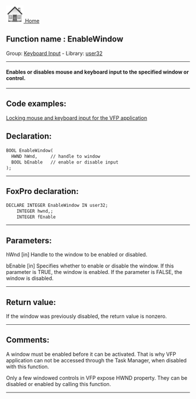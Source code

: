 [<img src="../../images/home.png"> Home ](https://github.com/VFPX/Win32API)  

## Function name : EnableWindow
Group: [Keyboard Input](../../functions_group.md#Keyboard_Input)  -  Library: [user32](../../../libraries.md#user32)  
***  


#### Enables or disables mouse and keyboard input to the specified window or control.
***  


## Code examples:
[Locking mouse and keyboard input for the VFP application](../../samples/sample_084.md)  

## Declaration:
```foxpro  
BOOL EnableWindow(
  HWND hWnd,     // handle to window
  BOOL bEnable   // enable or disable input
);  
```  
***  


## FoxPro declaration:
```foxpro  
DECLARE INTEGER EnableWindow IN user32;
	INTEGER hwnd,;
	INTEGER fEnable  
```  
***  


## Parameters:
hWnd 
[in] Handle to the window to be enabled or disabled. 

bEnable 
[in] Specifies whether to enable or disable the window. If this parameter is TRUE, the window is enabled. If the parameter is FALSE, the window is disabled.  
***  


## Return value:
If the window was previously disabled, the return value is nonzero.  
***  


## Comments:
A window must be enabled before it can be activated. That is why VFP application can not be accessed through the Task Manager, when disabled with this function.  
  
Only a few windowed controls in VFP expose HWND property. They can be disabled or enabled by calling this function.  
  
***  

